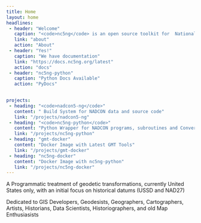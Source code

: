 ```yaml
---
title: Home
layout: home
headlines: 
 - header: "Welcome"
   caption: "<code>nc5ng</code> is an open source toolkit for  National Geodetic Survey data"
   link: "about"
   action: "About"
 - header: "Yes!"
   caption: "We have documentation"
   link: "https://docs.nc5ng.org/latest"
   action: "docs"
 - header: "nc5ng-python"
   caption: "Python Docs Available"
   action: "PyDocs"
 

projects:
 - heading: "<code>nadcon5-ng</code>"
   content: " Build System for NADCON data and source code"
   link: "/projects/nadcon5-ng"
 - heading: "<code>nc5ng-python</code>"
   content: "Python Wrapper for NADCON programs, subroutines and Conversion Data"
   link: "/projects/nc5ng-python"
 - heading: "gmt-docker"
   content: "Docker Image with Latest GMT Tools"
   link: "/projects/gmt-docker"
 - heading: "nc5ng-docker"
   content: "Docker Image with nc5ng-python"
   link: "/projects/nc5ng-docker"
---
```



A Programmatic treatment of geodetic transformations, currently United States only, with an initial focus on historical datums (USSD and NAD27) 

Dedicated to  GIS Developers, Geodesists, Geographers, Cartographers,  Artists, Historians, Data Scientists,  Historiographers, and old Map Enthusiasists